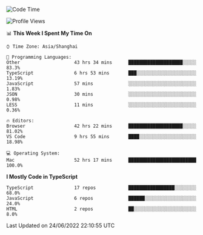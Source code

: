 <!--START_SECTION:waka-->
![Code Time](http://img.shields.io/badge/Code%20Time-2%2C045%20hrs%2027%20mins-blue)

![Profile Views](http://img.shields.io/badge/Profile%20Views-2-blue)

📊 **This Week I Spent My Time On** 

```text
⌚︎ Time Zone: Asia/Shanghai

💬 Programming Languages: 
Other                    43 hrs 34 mins      ████████████████████░░░░░   83.3% 
TypeScript               6 hrs 53 mins       ███░░░░░░░░░░░░░░░░░░░░░░   13.19% 
JavaScript               57 mins             ░░░░░░░░░░░░░░░░░░░░░░░░░   1.83% 
JSON                     30 mins             ░░░░░░░░░░░░░░░░░░░░░░░░░   0.98% 
LESS                     11 mins             ░░░░░░░░░░░░░░░░░░░░░░░░░   0.36%

🔥 Editors: 
Browser                  42 hrs 22 mins      ████████████████████░░░░░   81.02% 
VS Code                  9 hrs 55 mins       ████░░░░░░░░░░░░░░░░░░░░░   18.98%

💻 Operating System: 
Mac                      52 hrs 17 mins      █████████████████████████   100.0%

```

**I Mostly Code in TypeScript** 

```text
TypeScript               17 repos            █████████████████░░░░░░░░   68.0% 
JavaScript               6 repos             ██████░░░░░░░░░░░░░░░░░░░   24.0% 
HTML                     2 repos             ██░░░░░░░░░░░░░░░░░░░░░░░   8.0%

```



 Last Updated on 24/06/2022 22:10:55 UTC
<!--END_SECTION:waka-->
